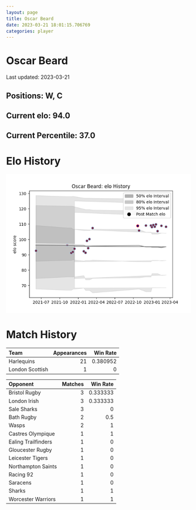```yaml
---  
layout: page  
title: Oscar Beard  
date: 2023-03-21 18:01:15.706769  
categories: player  
---
```

# Oscar Beard


Last updated: 2023-03-21
## Positions: W, C

## Current elo: 94.0

## Current Percentile: 37.0

# Elo History


![elo history](history_OscarBeard.png)
# Match History


| Team            |   Appearances |   Win Rate |
|:----------------|--------------:|-----------:|
| Harlequins      |            21 |   0.380952 |
| London Scottish |             1 |   0        |

| Opponent            |   Matches |   Win Rate |
|:--------------------|----------:|-----------:|
| Bristol Rugby       |         3 |   0.333333 |
| London Irish        |         3 |   0.333333 |
| Sale Sharks         |         3 |   0        |
| Bath Rugby          |         2 |   0.5      |
| Wasps               |         2 |   1        |
| Castres Olympique   |         1 |   1        |
| Ealing Trailfinders |         1 |   0        |
| Gloucester Rugby    |         1 |   0        |
| Leicester Tigers    |         1 |   0        |
| Northampton Saints  |         1 |   0        |
| Racing 92           |         1 |   0        |
| Saracens            |         1 |   0        |
| Sharks              |         1 |   1        |
| Worcester Warriors  |         1 |   1        |